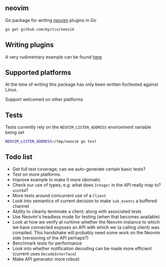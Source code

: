 ## neovim

Go package for writing [neovim](http://neovim.org/) plugins in Go

```bash
go get github.com/myitcv/neovim
```

## Writing plugins

A very rudimentary example can be found [here](https://github.com/myitcv/neovim_example)

## Supported platforms

At the time of writing this package has only been written for/tested against Linux.

Support welcomed on other platforms

## Tests

Tests currently rely on the `NEOVIM_LISTEN_ADDRESS` environment variable being set

```bash
NEOVIM_LISTEN_ADDRESS=/tmp/neovim go test
```

## Todo list

* Get full test coverage; can we auto-generate certain basic tests?
* Test on more platforms
* Improve example to make it more idiomatic
* Check our use of types; e.g. what does `Integer` in the API really map to? `uint64`?
* More tests around concurrent use of a `Client`
* Look into semantics of current decision to make `sub_events` a buffered channel
* Ability to cleanly terminate a client; along with associated tests
* Use Neovim's headless mode for testing (when that becomes available)
* Look at how we verify at runtime whether the Neovim instance to which we have connected exposes an API
with which we (a calling client) was compiled. This handshake will probably need some work on the Neovim
side (versioning of the API perhaps?)
* Benchmark tests for performance
* Look into whether notification decoding can be made more efficient (current uses `DecodeInterface`)
* Make API generator more robust

